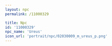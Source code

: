 ```yaml
---
layout: npc
permalink: /11000329

title: Npc
id: '11000329'
npc_name: 'Ureus'
icon_url: 'portrait/npc/02030009_m_ureus_p.png'
---
```

